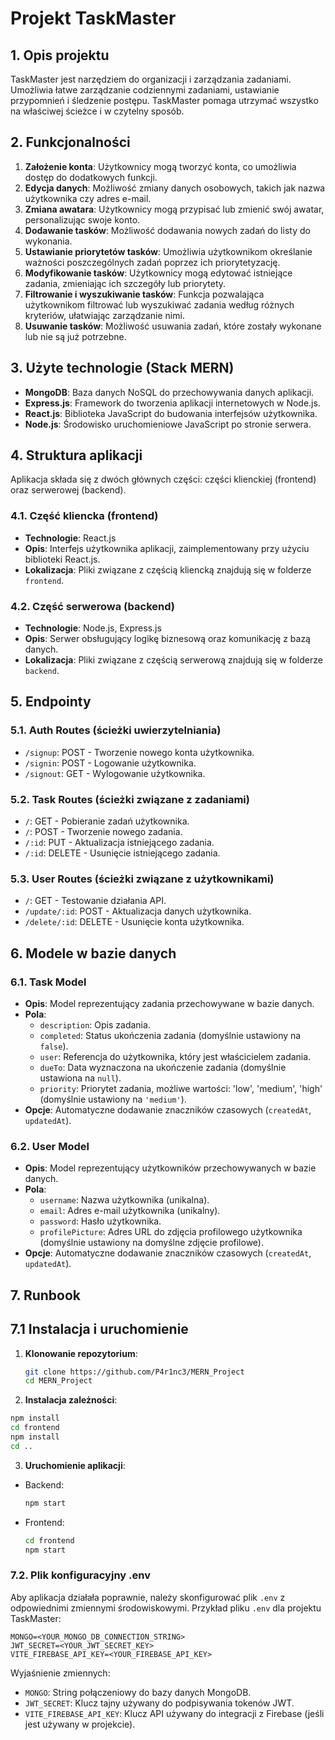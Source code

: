# Projekt TaskMaster

## 1. Opis projektu
TaskMaster jest narzędziem do organizacji i zarządzania zadaniami. Umożliwia łatwe zarządzanie codziennymi zadaniami, ustawianie przypomnień i śledzenie postępu. TaskMaster pomaga utrzymać wszystko na właściwej ścieżce i w czytelny sposób.

## 2. Funkcjonalności
1. **Założenie konta**: Użytkownicy mogą tworzyć konta, co umożliwia dostęp do dodatkowych funkcji.
2. **Edycja danych**: Możliwość zmiany danych osobowych, takich jak nazwa użytkownika czy adres e-mail.
3. **Zmiana awatara**: Użytkownicy mogą przypisać lub zmienić swój awatar, personalizując swoje konto.
4. **Dodawanie tasków**: Możliwość dodawania nowych zadań do listy do wykonania.
5. **Ustawianie priorytetów tasków**: Umożliwia użytkownikom określanie ważności poszczególnych zadań poprzez ich priorytetyzację.
6. **Modyfikowanie tasków**: Użytkownicy mogą edytować istniejące zadania, zmieniając ich szczegóły lub priorytety.
7. **Filtrowanie i wyszukiwanie tasków**: Funkcja pozwalająca użytkownikom filtrować lub wyszukiwać zadania według różnych kryteriów, ułatwiając zarządzanie nimi.
8. **Usuwanie tasków**: Możliwość usuwania zadań, które zostały wykonane lub nie są już potrzebne.

## 3. Użyte technologie (Stack MERN)
- **MongoDB**: Baza danych NoSQL do przechowywania danych aplikacji.
- **Express.js**: Framework do tworzenia aplikacji internetowych w Node.js.
- **React.js**: Biblioteka JavaScript do budowania interfejsów użytkownika.
- **Node.js**: Środowisko uruchomieniowe JavaScript po stronie serwera.

## 4. Struktura aplikacji
Aplikacja składa się z dwóch głównych części: części klienckiej (frontend) oraz serwerowej (backend).

### 4.1. Część kliencka (frontend)
- **Technologie**: React.js
- **Opis**: Interfejs użytkownika aplikacji, zaimplementowany przy użyciu biblioteki React.js.
- **Lokalizacja**: Pliki związane z częścią kliencką znajdują się w folderze `frontend`.

### 4.2. Część serwerowa (backend)
- **Technologie**: Node.js, Express.js
- **Opis**: Serwer obsługujący logikę biznesową oraz komunikację z bazą danych.
- **Lokalizacja**: Pliki związane z częścią serwerową znajdują się w folderze `backend`.

## 5. Endpointy
### 5.1. Auth Routes (ścieżki uwierzytelniania)
- `/signup`: POST - Tworzenie nowego konta użytkownika.
- `/signin`: POST - Logowanie użytkownika.
- `/signout`: GET - Wylogowanie użytkownika.

### 5.2. Task Routes (ścieżki związane z zadaniami)
- `/`: GET - Pobieranie zadań użytkownika.
- `/`: POST - Tworzenie nowego zadania.
- `/:id`: PUT - Aktualizacja istniejącego zadania.
- `/:id`: DELETE - Usunięcie istniejącego zadania.

### 5.3. User Routes (ścieżki związane z użytkownikami)
- `/`: GET - Testowanie działania API.
- `/update/:id`: POST - Aktualizacja danych użytkownika.
- `/delete/:id`: DELETE - Usunięcie konta użytkownika.

## 6. Modele w bazie danych
### 6.1. Task Model
- **Opis**: Model reprezentujący zadania przechowywane w bazie danych.
- **Pola**:
  - `description`: Opis zadania.
  - `completed`: Status ukończenia zadania (domyślnie ustawiony na `false`).
  - `user`: Referencja do użytkownika, który jest właścicielem zadania.
  - `dueTo`: Data wyznaczona na ukończenie zadania (domyślnie ustawiona na `null`).
  - `priority`: Priorytet zadania, możliwe wartości: 'low', 'medium', 'high' (domyślnie ustawiony na `'medium'`).
- **Opcje**: Automatyczne dodawanie znaczników czasowych (`createdAt`, `updatedAt`).

### 6.2. User Model
- **Opis**: Model reprezentujący użytkowników przechowywanych w bazie danych.
- **Pola**:
  - `username`: Nazwa użytkownika (unikalna).
  - `email`: Adres e-mail użytkownika (unikalny).
  - `password`: Hasło użytkownika.
  - `profilePicture`: Adres URL do zdjęcia profilowego użytkownika (domyślnie ustawiony na domyślne zdjęcie profilowe).
- **Opcje**: Automatyczne dodawanie znaczników czasowych (`createdAt`, `updatedAt`).

## 7. Runbook

## 7.1 Instalacja i uruchomienie
1. **Klonowanie repozytorium**:
   ```bash
   git clone https://github.com/P4r1nc3/MERN_Project
   cd MERN_Project
   ```
2.  **Instalacja zależności**:
   ```bash
   npm install
   cd frontend
   npm install
   cd ..
   ```
3. **Uruchomienie aplikacji**:
  - Backend:
    ```bash
    npm start
    ```
  - Frontend:
    ```bash
    cd frontend
    npm start
    ```
### 7.2. Plik konfiguracyjny .env
Aby aplikacja działała poprawnie, należy skonfigurować plik `.env` z odpowiednimi zmiennymi środowiskowymi. Przykład pliku `.env` dla projektu TaskMaster:

```plaintext
MONGO=<YOUR_MONGO_DB_CONNECTION_STRING>
JWT_SECRET=<YOUR_JWT_SECRET_KEY>
VITE_FIREBASE_API_KEY=<YOUR_FIREBASE_API_KEY>
```

Wyjaśnienie zmiennych:
- `MONGO`: String połączeniowy do bazy danych MongoDB.
- `JWT_SECRET`: Klucz tajny używany do podpisywania tokenów JWT.
- `VITE_FIREBASE_API_KEY`: Klucz API używany do integracji z Firebase (jeśli jest używany w projekcie).